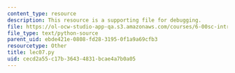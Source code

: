 ```yaml
---
content_type: resource
description: This resource is a supporting file for debugging.
file: https://ol-ocw-studio-app-qa.s3.amazonaws.com/courses/6-00sc-introduction-to-computer-science-and-programming-spring-2011/cecd2a55c17b36434831bcae4a7b0a05_lec07.py
file_type: text/python-source
parent_uid: ebde421e-0808-fd28-3195-0f1a9a69cfb3
resourcetype: Other
title: lec07.py
uid: cecd2a55-c17b-3643-4831-bcae4a7b0a05
---
```

